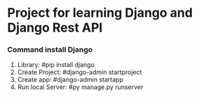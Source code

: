 # Project for learning Django and Django Rest API
### Command install Django
1. Library: #pip install django
2. Create Project: #django-admin startproject <projectname>
3. Create app: #django-admin startapp <app-name>
4. Run local Server: #py manage.py runserver
